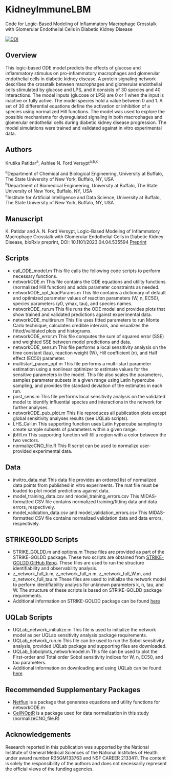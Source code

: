 # KidneyImmuneLBM
Code for Logic-Based Modeling of Inflammatory Macrophage Crosstalk with Glomerular Endothelial Cells in Diabetic Kidney Disease

[![DOI](https://zenodo.org/badge/642046465.svg)](https://zenodo.org/badge/latestdoi/642046465)

## Overview
This logic-based ODE model predicts the effects of glucose and inflammatory stimulus on pro-inflammatory macrophages and glomerular endothelial cells in diabetic kidney disease. A protein signaling network describes the crosstalk between macrophages and glomerular endothelial cells stimulated by glucose and LPS, and it consists of 30 species and 40 interactions. The model inputs (glucose or LPS) are 0 or 1 when the input is inactive or fully active. The model species hold a value between 0 and 1. A set of 30 differential equations define the activation or inhibition of a species using normalized Hill functions. The model was used to explore the possible mechanisms for dysregulated signaling in both macrophages and glomerular endothelial cells during diabetic kidney disease progression. The model simulations were trained and validated against in vitro experimental data.

## Authors
Krutika Patidar<sup>a</sup>,  Ashlee N. Ford Versypt<sup>a,b,c</sup>

<sup>a</sup>Department of Chemical and Biological Engineering, University at Buffalo, The State University of New York, Buffalo, NY, USA<br/>
<sup>b</sup>Department of Biomedical Engineering, University at Buffalo, The State University of New York, Buffalo, NY, USA<br/>
<sup>c</sup>Institute for Artificial Intelligence and Data Science, University at Buffalo, The State University of New York, Buffalo, NY, USA<br/>

## Manuscript
K. Patidar and A. N. Ford Versypt, Logic-Based Modeling of Inflammatory Macrophage Crosstalk with Glomerular Endothelial Cells in Diabetic Kidney Disease, bioRxiv preprint, DOI: 10.1101/2023.04.04.535594 [Preprint](https://biorxiv.org/cgi/content/short/2023.04.04.535594)

## Scripts

* call_ODE_model.m This file calls the following code scripts to perform necessary functions.
* networkODE.m This file contains the ODE equations and utility functions (normalized Hill function) and adds parameter constraints as needed.
* networkODE_opt_loadParams.m This file contains a dictionary of default and optimized parameter values of reaction parameters (W, n, EC50), species parameters (y0, ymax, tau), and species names.
* networkODE_run.m This file runs the ODE model and provides plots that show trained and validated predictions against experimental data.
* networkODE_multirun.m This file uses fitted parameters to run Monte Carlo technique, calculates credible intervals, and visualizes the fitted/validated plots and histograms.
* networkODE_error.m This file computes the sum of squared error (SSE) and weighted SSE between model predictions and data.
* networkODE_sens.m This file performs a local sensitivity analysis on the time constant (tau), reaction weight (W), Hill coefficient (n), and Half effect (EC50) parameter.
* multistart_param_opt.m This file performs a multi-start parameter estimation using a nonlinear optimizer to estimate values for the sensitive parameters in the model. This file also scales the parameters, samples parameter subsets in a given range using Latin hypercube sampling, and provides the standard deviation of the estimates in each run.
* post_sens.m This file performs local sensitivity analysis on the validated model to identify influential species and interactions in the network for further analyses.
* networkODE_pub_plot.m This file reproduces all publication plots except global sensitivity analyses results (see UQLab scripts).
* LHS_Call.m This supporting function uses Latin hypercube sampling to create sample subsets of parameters within a given range.
* jbfill.m This supporting function will fill a region with a color between the two vectors.
* normalizeCNO_file.R This R script can be used to normalize user-provided experimental data.

## Data
* invitro_data.mat This data file provides an ordered list of normalized data points from published in vitro experiments. The mat file must be loaded to plot model predictions against data.
* model_training_data.csv and model_training_errors.csv This MIDAS-formatted CSV file contains normalized training/fitting data and data errors, respectively.
* model_validation_data.csv and model_validation_errors.csv This MIDAS-formatted CSV file contains normalized validation data and data errors, respectively.


## STRIKEGOLDD Scripts
* STRIKE_GOLDD.m and options.m These files are provided as part of the STRIKE-GOLDD package. These two scripts are obtained from [STRIKE-GOLDD GitHub Repo](https://github.com/afvillaverde/strike-goldd). These files are used to run the structure identifiability and observability analysis.
* z_network_full_k.m, z_network_full_n.m, z_network_full_W.m, and z_network_full_tau.m These files are used to initialize the network model to perform identifiability analysis for unknown parameters k, n, tau, and W. The structure of these scripts is based on STRIKE-GOLDD package requirements.  
* Additional information on STRIKE-GOLDD package can be found [here](https://github.com/afvillaverde/strike-goldd)

## UQLab Scripts
* UQLab_network_initialize.m This file is used to initialize the network model as per UQLab sensitivity analysis package requirements.
* UQLab_network_run.m This file can be used to run the Sobol sensitivity analysis, provided UQLab package and supporting files are downloaded.
* UQLab_Sobolplots_networkmodel.m This file can be used to plot the First-order and Total order Sobol sensitivity indices for W, n, EC50, and tau parameters.
* Additional information on downloading and using UQLab can be found [here](https://www.uqlab.com/download)

## Recommended Supplementary Packages
* [Netflux](https://github.com/saucermanlab/Netflux) is a package that generates equations and utility functions for networkODE.m
* [CellNOptR](https://bioconductor.org/packages/release/bioc/html/CellNOptR.html) is a package used for data normalization in this study (normalizeCNO_file.R)

## Acknowledgements
Research reported in this publication was supported by the National Institute of General Medical Sciences of the National Institutes of Health under award number R35GM133763 and NSF CAREER
2133411. The content is solely the responsibility of the authors and does not necessarily represent the official views of the funding agencies.
